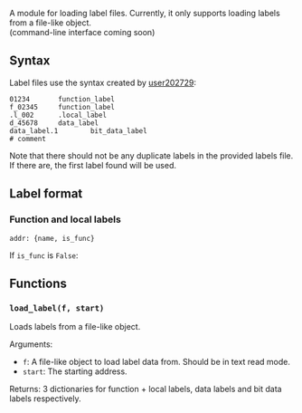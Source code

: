 A module for loading label files. Currently, it only supports loading labels from a file-like object.  
(command-line interface coming soon)

## Syntax
Label files use the syntax created by [user202729](https://github.com/user202729):
```
01234		function_label
f_02345		function_label
.l_002		.local_label
d_45678		data_label
data_label.1		bit_data_label
# comment
```

Note that there should not be any duplicate labels in the provided labels file. If there are, the first label found will be used.

## Label format
### Function and local labels
```
addr: {name, is_func}
```
If `is_func` is `False`:

## Functions
### `load_label(f, start)`
Loads labels from a file-like object.

Arguments:
- `f`: A file-like object to load label data from. Should be in text read mode.
- `start`: The starting address.

Returns: 3 dictionaries for function + local labels, data labels and bit data labels respectively.
